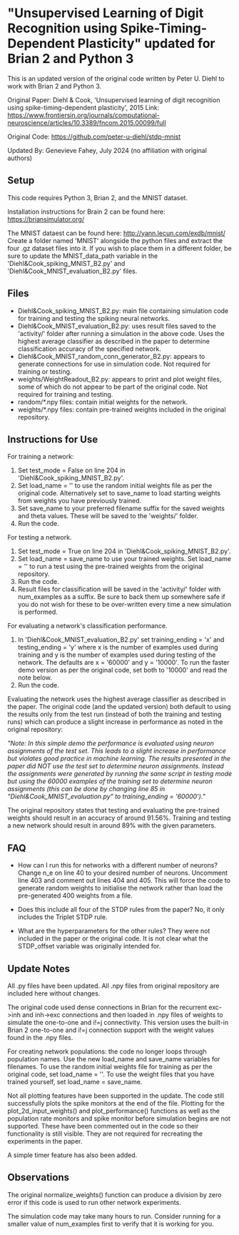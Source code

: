 # "Unsupervised Learning of Digit Recognition using Spike-Timing-Dependent Plasticity" updated for Brian 2 and Python 3

This is an updated version of the original code written by Peter U. Diehl to work with Brian 2 and Python 3.

Original Paper: Diehl & Cook, 'Unsupervised learning of digit recognition using spike-timing-dependent plasticity', 2015
Link: https://www.frontiersin.org/journals/computational-neuroscience/articles/10.3389/fncom.2015.00099/full

Original Code: https://github.com/peter-u-diehl/stdp-mnist

Updated By: Genevieve Fahey, July 2024 (no affiliation with original authors)


## Setup

This code requires Python 3, Brian 2, and the MNIST dataset.

Installation instructions for Brain 2 can be found here: https://briansimulator.org/

The MNIST dataest can be found here: http://yann.lecun.com/exdb/mnist/
Create a folder named 'MNIST' alongside the python files and extract the four .gz dataset files into it.
If you wish to place them in a different folder, be sure to update the MNIST_data_path variable in the 'Diehl&Cook_spiking_MNIST_B2.py' and 'Diehl&Cook_MNIST_evaluation_B2.py' files. 


## Files

- Diehl&Cook_spiking_MNIST_B2.py: main file containing simulation code for training and testing the spiking neural networks.
- Diehl&Cook_MNIST_evaluation_B2.py: uses result files saved to the 'activity/' folder after running a simulation in the above code. Uses the highest average classifier as described in the paper to determine classification accuracy of the specified network.
- Diehl&Cook_MNIST_random_conn_generator_B2.py: appears to generate connections for use in simulation code. Not required for training or testing.
- weights/WeightReadout_B2.py: appears to print and plot weight files, some of which do not appear to be part of the original code. Not required for training and testing.
- random/\*.npy files: contain initial weights for the network.
- weights/\*.npy files: contain pre-trained weights included in the original repository.


## Instructions for Use

For training a network:
1. Set test_mode = False on line 204 in 'Diehl&Cook_spiking_MNIST_B2.py'.
2. Set load_name = '' to use the random initial weights file as per the original code. Alternatively set to save_name to load starting weights from weights you have previously trained.
3. Set save_name to your preferred filename suffix for the saved weights and theta values. These will be saved to the 'weights/' folder.
4. Run the code.

For testing a network.
1. Set test_mode = True on line 204 in 'Diehl&Cook_spiking_MNIST_B2.py'.
2. Set load_name = save_name to use your trained weights. Set load_name = '' to run a test using the pre-trained weights from the original repository.
3. Run the code.
4. Result files for classification will be saved in the 'activity/' folder with num_examples as a suffix. Be sure to back them up somewhere safe if you do not wish for these to be over-written every time a new simulation is performed.

For evaluating a network's classification performance.
1. In 'Diehl&Cook_MNIST_evaluation_B2.py' set training_ending = 'x' and testing_ending = 'y' where x is the number of examples used during training and y is the number of examples used during testing of the network. The defaults are x = '60000' and y = '10000'. To run the faster demo version as per the original code, set both to '10000' and read the note below.
2. Run the code.

Evaluating the network uses the highest average classifier as described in the paper. The original code (and the updated version) both default to using the results only from the test run (instead of both the training and testing runs) which can produce a slight increase in performance as noted in the original repository:

*"Note:
In this simple demo the performance is evaluated using neuron assignments of the test set. This leads to a slight increase in performance but violates good practice in machine learning. The results presented in the paper did NOT use the test set to determine neuron assignments. Instead the assignments were generated by running the same script in testing mode but using the 60000 examples of the training set to determine neuron assignments (this can be done by changing line 85 in "Diehl&Cook_MNIST_evaluation.py" to training_ending = '60000')."*

The original repository states that testing and evaluating the pre-trained weights should result in an accuracy of around 91.56%.
Training and testing a new network should result in around 89% with the given parameters. 


## FAQ

- How can I run this for networks with a different number of neurons?
Change n_e on line 40 to your desired number of neurons. Uncomment line 403 and comment out lines 404 and 405. This will force the code to generate random weights to initialise the network rather than load the pre-generated 400 weights from a file.

- Does this include all four of the STDP rules from the paper?
No, it only includes the Triplet STDP rule.

- What are the hyperparameters for the other rules?
They were not included in the paper or the original code. It is not clear what the STDP_offset variable was originally intended for.  


## Update Notes

All .py files have been updated. All .npy files from original repository are included here without changes.

The original code used dense connections in Brian for the recurrent exc->inh and inh->exc connections and then loaded in .npy files of weights to simulate the one-to-one and i!=j connectivity. This version uses the built-in Brian 2 one-to-one and i!=j connection support with the weight values found in the .npy files.

For creating network populations: the code no longer loops through population names. Use the new load_name and save_name variables for filenames.
To use the random initial weights file for training as per the original code, set load_name = ''.
To use the weight files that you have trained yourself, set load_name = save_name.

Not all plotting features have been supported in the update. The code still successfully plots the spike monitors at the end of the file.
Plotting for the plot_2d_input_weights() and plot_performance() functions as well as the population rate monitors and spike monitor before simulation begins are not supported. These have been commented out in the code so their functionality is still visible. They are not required for recreating the experiments in the paper.

A simple timer feature has also been added.


## Observations

The original normalize_weights() function can produce a division by zero error if this code is used to run other network experiments.

The simulation code may take many hours to run. Consider running for a smaller value of num_examples first to verify that it is working for you.
